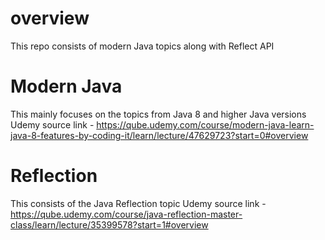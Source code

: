 # overview
This repo consists of modern Java topics along with Reflect API

# Modern Java
This mainly focuses on the topics from Java 8 and higher Java versions
Udemy source link - https://qube.udemy.com/course/modern-java-learn-java-8-features-by-coding-it/learn/lecture/47629723?start=0#overview

# Reflection
This consists of the Java Reflection topic
Udemy source link - https://qube.udemy.com/course/java-reflection-master-class/learn/lecture/35399578?start=1#overview

